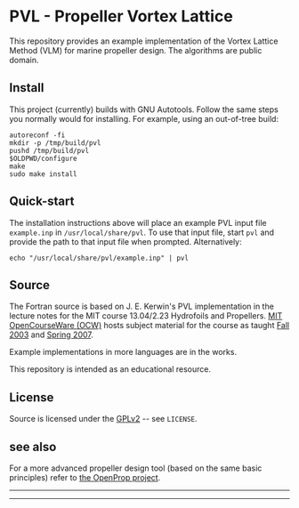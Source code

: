# PVL - Propeller Vortex Lattice

This repository provides an example implementation of the Vortex Lattice
Method (VLM) for marine propeller design. The algorithms are public domain.

## Install
This project (currently) builds with GNU Autotools. Follow the same steps
you normally would for installing. For example, using an out-of-tree build:
```
autoreconf -fi
mkdir -p /tmp/build/pvl
pushd /tmp/build/pvl
$OLDPWD/configure
make
sudo make install
```

## Quick-start
The installation instructions above will place an example PVL input file
`example.inp` in `/usr/local/share/pvl`. To use that input file, start `pvl`
and provide the path to that input file when prompted. Alternatively:
```
echo "/usr/local/share/pvl/example.inp" | pvl
```

## Source
The Fortran source is based on J. E. Kerwin's PVL implementation in the
lecture notes for the MIT course 13.04/2.23 Hydrofoils and Propellers.
[MIT OpenCourseWare (OCW)][ocw] hosts subject material for the course as
taught [Fall 2003][dspace-13.04-2003] and [Spring 2007][ocw-2.23-2007].

Example implementations in more languages are in the works.

This repository is intended as an educational resource.

## License
Source is licensed under the [GPLv2][GPLv2] -- see `LICENSE`.

## see also
For a more advanced propeller design tool (based on the same basic
principles) refer to [the OpenProp project][openprop].

_____________
_____________
[ocw]: https://ocw.mit.edu 
[dspace-13.04-2003]: https://dspace.mit.edu/bitstream/handle/1721.1/36898/13-04Fall2003/OcwWeb/Ocean-Engineering/13-04Fall2003/CourseHome/index.htm?sequence=1
[ocw-2.23-2007]: https://ocw.mit.edu/courses/mechanical-engineering/2-23-hydrofoils-and-propellers-spring-2007/
[openprop]:  https://epps.com/openprop
[GPLv2]: https://spdx.org/licenses/GPL-2.0.html
